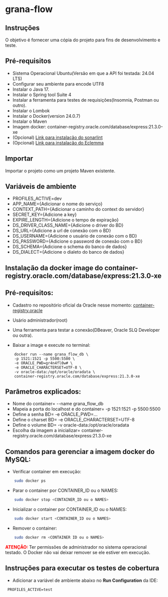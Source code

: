 # grana-flow

## Instruções

O objetivo é fornecer uma cópia do projeto para fins de desenvolvimento e teste.

## Pré-requisitos

- Sistema Operacional Ubuntu(Versão em que a API foi testada: 24.04 LTS)
- Configurar seu ambiente para encode UTF8
- Instalar o Java 17.
- Instalar o Spring tool Suite 4
- Instalar a ferramenta para testes de requisições(Insomnia, Postman ou outro).
- Instalar o Lombok
- Instalar o Docker(version 24.0.7)
- Instalar o Maven
- Imagem docker: container-registry.oracle.com/database/express:21.3.0-xe
- (Opcional) [Link para instalação do sonarlint](https://marketplace.eclipse.org/content/sonarlint)
- (Opcional) [Link para instalação do Eclemma](https://www.eclemma.org/jacoco/)

## Importar

Importar o projeto como um projeto Maven existente.

## Variáveis de ambiente

- PROFILES_ACTIVE=dev
- APP_NAME={Adicionar o nome do serviço}
- CONTEXT_PATH={Adicionar o caminho do context do servidor}
- SECRET_KEY={Adicione a key}
- EXPIRE_LENGTH={Adicione o tempo de expiração}
- DS_DRIVER_CLASS_NAME={Adicione o driver do BD}
- DS_URL={Adicione a url de conexão com o BD}
- DS_USERNAME={Adicione o usuário de conexão com o BD}
- DS_PASSWORD={Adicione o password de conexão com o BD}
- DS_SCHEMA={Adicione o schema do banco de dados}
- DS_DIALECT={Adicione o dialeto do banco de dados}

## Instalação da docker image do container-registry.oracle.com/database/express:21.3.0-xe

## Pré-requisitos:
 - Cadastro no repositório oficial da Oracle nesse momento: [container-registry.oracle](https://container-registry.oracle.com/ords/f?p=113:10::::::)
 - Usário administrador(root)
 - Uma ferramenta para testar a conexão(DBeaver, Oracle SLQ Developer ou outra).

- Baixar a image e execute no terminal:

```
	docker run --name grana_flow_db \
	-p 1521:1521 -p 5500:5500 \
	-e ORACLE_PWD=gr4n4fl0w# \
	-e ORACLE_CHARACTERSET=UTF-8 \
	-v oracle-data:/opt/oracle/oradata \
	container-registry.oracle.com/database/express:21.3.0-xe
```

## Parâmetros explicados:

 - Nome do container= --name grana_flow_db
 - Mapeia a porta do localhost e do container= -p 1521:1521 -p 5500:5500
 - Define a senha BD= -e ORACLE_PWD=...
 - Define o charset BD= -e ORACLE_CHARACTERSET=UTF-8
 - Define o volume BD= -v oracle-data:/opt/oracle/oradata
 - Escolha da imagem a inicializar= container-registry.oracle.com/database/express:21.3.0-xe

## Comandos para gerenciar a imagem docker do MySQL:

- Verificar container em execução:

```bash
	sudo docker ps
```

- Parar o container por CONTAINER_ID ou o NAMES:

```bash
	sudo docker stop <CONTAINER_ID ou o NAMES>
```

- Inicializar o container por CONTAINER_ID ou o NAMES:

```bash
	sudo docker start <CONTAINER_ID ou o NAMES>
```

- Remover o container:

```bash
	sudo docker rm <CONTAINER ID ou o NAMES>
```

<span style="color:red"><strong>ATENÇÃO: </strong></span> 
Ter permissões de administrador no sistema operacional testado.
O Docker não vai deixar remover se ele estiver em execução.

## Instruções para executar os testes de cobertura 

- Adicionar a variável de ambiente abaixo no **Run Configuration** da IDE:

```
 PROFILES_ACTIVE=test
```